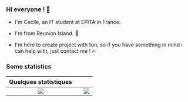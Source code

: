 ### Hi everyone ! 👋

- I'm Cecile, an IT student at EPITA in France.
- I'm from Reunion Island. 🌋

- I'm here to create project with fun, so if you have something in mind i can help with, just contact me ! 🔥


<!--
**cesourcile/cesourcile** is a ✨ _special_ ✨ repository because its `README.md` (this file) appears on your GitHub profile.

Here are some ideas to get you started:

- 🔭 I’m currently working on ...
- 🌱 I’m currently learning ...
- 👯 I’m looking to collaborate on ...
- 🤔 I’m looking for help with ...
- 💬 Ask me about ...
- 📫 How to reach me: ...
- 😄 Pronouns: ...
- ⚡ Fun fact: ...
-->


### Some statistics 
| Quelques statistiques | | |
| :---: |:---:| :---:|
| ![](https://github-readme-stats.vercel.app/api/top-langs/?username=cesourcile&theme=radical&hide_langs_below=8&count_private=true)     |  | ![](https://github-readme-stats.vercel.app/api?username=cesourcile&show_icons=true&theme=radical&count_private=true) |
